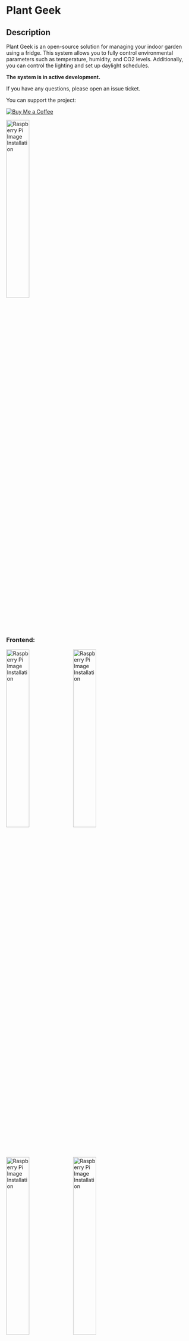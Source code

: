 # Plant Geek

## Description

Plant Geek is an open-source solution for managing your indoor garden using a fridge. This system allows you to fully control environmental parameters such as temperature, humidity, and CO2 levels. Additionally, you can control the lighting and set up daylight schedules.

**The system is in active development.**

If you have any questions, please open an issue ticket.

You can support the project:

[![Buy Me a Coffee](https://img.shields.io/badge/Buy%20Me%20A%20Coffee-support-%23FFDD00.svg?&logo=buy-me-a-coffee&style=flat-square)](https://www.buymeacoffee.com/plantgeek)


<img src="images/basil_sample.jpeg" alt="Raspberry Pi Image Installation" style="height:35%; width:35%;">


### Frontend:


<img src="images/frontend_camera.PNG" alt="Raspberry Pi Image Installation" style="height:35%; width:35%;">

<img src="images/frontend_zigbee.PNG" alt="Raspberry Pi Image Installation" style="height:35%; width:35%;">

<img src="images/frontend_sensor.PNG" alt="Raspberry Pi Image Installation" style="height:35%; width:35%;">

<img src="images/frontend_config.PNG" alt="Raspberry Pi Image Installation" style="height:35%; width:35%;">



## Installation

### Installing the Raspberry Pi Image
Follow these instructions to install a basic Raspberry Pi image:

1. Download the Raspberry Pi Imager.
2. Install the image onto your SD card.

<img src="images/raspberryPiImages.PNG" alt="Raspberry Pi Image Installation" style="height:50%; width:50%;">

3. It is recommended to set up your Wi-Fi connection during installation. This way, you won't need to connect a screen, keyboard, etc.

<img src="images/raspberryPiImages2.PNG" alt="Wi-Fi Setup" style="height:50%; width:50%;">
<img src="images/wifiSetup.PNG" alt="Wi-Fi Setup" style="height:50%; width:50%;">

4. Activate SSH access using a password.

<img src="images/sshSetup.PNG" alt="SSH Setup" style="height:50%; width:50%;">

5. Insert the SD card into your Raspberry Pi.

### Sensor Connection

#### Environment Sensor
Currently, the SCD4x Sensor is supported. Connect the sensor to the Raspberry Pi as shown in the image below:

<img src="images/pi_connection.PNG" alt="Sensor Connection" style="height:50%; width:50%;">

**Note:** The SCD41 is tested and recommended. The SCD40 is being evaluated for future use (it is a cheaper version with less accuracy).

The DHT22 is also supported by enabling it in the `app.py` file manually. However, it is not recommended as the system in a closed environment requires active CO2 control, which is not possible with the DHT22.

#### Camera
Connect a camera using the CSI interface. Use the Cam/Disp0 interface port on your Raspberry Pi.

**Note:** Support for USB cameras is discontinued due to reliability issues.

### Zigbee Gateway Connection
Plug in your Zigbee USB stick. We recommend the Zonoff Zigbee bridge.

**Note:** We are currently testing the Zigbee bridge from Cobee. You may also try this one.

**Congrats, we are done setting up the hardware of our Raspberry Pi.**

### Software Installation

1. Connect your Raspberry Pi to its power supply.
2. Give the Raspberry Pi about 3 minutes to boot up, then log in via SSH.

Open a PowerShell terminal and type:
```bash
ssh plantgeek@plantgeek
```
After a successful login, you should see a screen like this:

<img src="images/ssh_login.PNG" alt="SSH Login" style="height:50%; width:50%;">

3. Install the software from GitHub.

Clone the repository:
```bash
mkdir plantgeek
cd plantgeek
git clone https://github.com/MathiasPechinger/plantgeek.git .
```

Set up the system (this takes about 7-8 minutes on a Raspberry Pi 5):
```bash
./setup.sh
```

you can login to your browser, which is connected to your local network by entering:
```
plantgeek:5000
```

The rest of the setup, such as connecting the Zigbee socket, can be done in the frontend.

### Installation FAQ

#### Troubleshooting
1. You can check if the system is running correctly by checking the services.
```
sudo systemctl status drowbox_webapp.service
```
Note: this is an old name of the system so don't worry, it will be changed in to future.

2. You can execute the webapp manually to see comandline outputs
Stop the current service
```
sudo systemctl stop drowbox_webapp.service
```
Source the environment and start the application
```
source venv/bin/activate
python app.py
```



#### Other Platforms
If you are using a platform with less than 4GB of RAM, consider increasing the swap. The system should run on older versions of Raspberry Pi or even a Pi Zero 2W, although the installation may take longer and is not thoroughly tested.

To increase the swap (Pi Zero 2W):
```bash
sudo nano /etc/dphys-swapfile
```
Change the following line:
```plaintext
CONF_SWAPSIZE=1024
```

#### Setup conbee 3
You can use the conbee 3 gateway by modifying the zigebee configuration yaml and adding there two line:

```
  adapter: deconz
  baudrate: 115200
```

You may also need to update the firmware of the conbee 3 gateway.

For more information check this issue:
https://github.com/Koenkk/zigbee2mqtt/issues/19955


#### Setup of Older Raspberry Pi Cameras (e.g., IMX219)
```bash
sudo nano /boot/firmware/config.txt 
```
Find the line `camera_auto_detect=1` and update it to:
```plaintext
camera_auto_detect=0
```
Find the line `[all]` and add the following item under it:
```plaintext
dtoverlay=imx219,cam0
```
Save and reboot.

Source: [ArduCam Documentation](https://docs.arducam.com/Raspberry-Pi-Camera/Native-camera/8MP-IMX219/)
